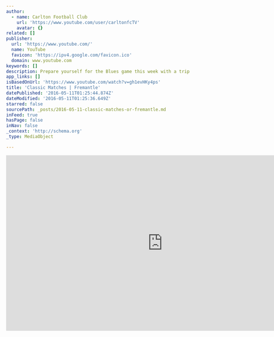 ```yaml
---
author:
  - name: Carlton Football Club
    url: 'https://www.youtube.com/user/carltonfcTV'
    avatar: {}
related: []
publisher:
  url: 'https://www.youtube.com/'
  name: YouTube
  favicon: 'https://ipv4.google.com/favicon.ico'
  domain: www.youtube.com
keywords: []
description: Prepare yourself for the Blues game this week with a trip down memory lane to a classic Carlton match. This week we look back at round 9 of 2008.
app_links: []
isBasedOnUrl: 'https://www.youtube.com/watch?v=gh1evHKy4ps'
title: 'Classic Matches | Fremantle'
datePublished: '2016-05-11T01:25:44.874Z'
dateModified: '2016-05-11T01:25:36.649Z'
starred: false
sourcePath: _posts/2016-05-11-classic-matches-or-fremantle.md
inFeed: true
hasPage: false
inNav: false
_context: 'http://schema.org'
_type: MediaObject

---
```

<iframe src="https://cdn.embedly.com/widgets/media.html?src=https%3A%2F%2Fwww.youtube.com%2Fembed%2Fgh1evHKy4ps%3Ffeature%3Doembed&amp;url=https%3A%2F%2Fipv4.google.com%2Fsorry%2FIndexRedirect%3Fcontinue%3Dhttps%3A%2F%2Fwww.youtube.com%2Fwatch%253Fv%253Dgh1evHKy4ps%26q%3DCGMSBDbMFPoYj5TKuQUiGQDxp4NL2SLTK5WLnW8xwZA0NQUrpT5Rm4Q&amp;image=https%3A%2F%2Fi.ytimg.com%2Fvi%2Fgh1evHKy4ps%2Fhqdefault.jpg&amp;key=b7d04c9b404c499eba89ee7072e1c4f7&amp;type=text%2Fhtml&amp;schema=google" width="854" height="480" scrolling="no" frameborder="0" allowfullscreen="" style=""></iframe>